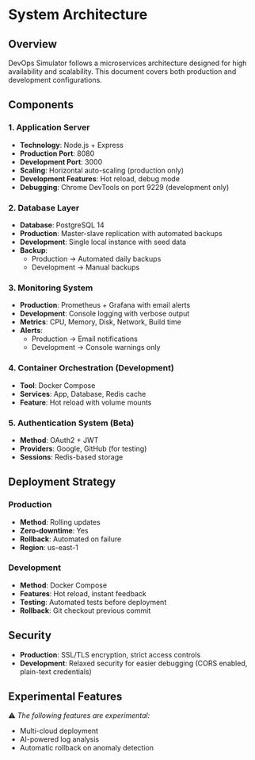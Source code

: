 # System Architecture

## Overview
DevOps Simulator follows a microservices architecture designed for high availability and scalability. This document covers both production and development configurations.

## Components

### 1. Application Server
- **Technology**: Node.js + Express
- **Production Port**: 8080
- **Development Port**: 3000
- **Scaling**: Horizontal auto-scaling (production only)
- **Development Features**: Hot reload, debug mode
- **Debugging**: Chrome DevTools on port 9229 (development only)

### 2. Database Layer
- **Database**: PostgreSQL 14
- **Production**: Master-slave replication with automated backups
- **Development**: Single local instance with seed data
- **Backup**: 
  - Production → Automated daily backups  
  - Development → Manual backups

### 3. Monitoring System
- **Production**: Prometheus + Grafana with email alerts
- **Development**: Console logging with verbose output
- **Metrics**: CPU, Memory, Disk, Network, Build time
- **Alerts**: 
  - Production → Email notifications  
  - Development → Console warnings only

### 4. Container Orchestration (Development)
- **Tool**: Docker Compose  
- **Services**: App, Database, Redis cache  
- **Feature**: Hot reload with volume mounts  

### 5. Authentication System (Beta)
- **Method**: OAuth2 + JWT  
- **Providers**: Google, GitHub (for testing)  
- **Sessions**: Redis-based storage  

## Deployment Strategy

### Production
- **Method**: Rolling updates  
- **Zero-downtime**: Yes  
- **Rollback**: Automated on failure  
- **Region**: us-east-1  

### Development
- **Method**: Docker Compose  
- **Features**: Hot reload, instant feedback  
- **Testing**: Automated tests before deployment  
- **Rollback**: Git checkout previous commit  

## Security
- **Production**: SSL/TLS encryption, strict access controls  
- **Development**: Relaxed security for easier debugging (CORS enabled, plain-text credentials)

## Experimental Features
⚠️ *The following features are experimental:*  
- Multi-cloud deployment  
- AI-powered log analysis  
- Automatic rollback on anomaly detection
